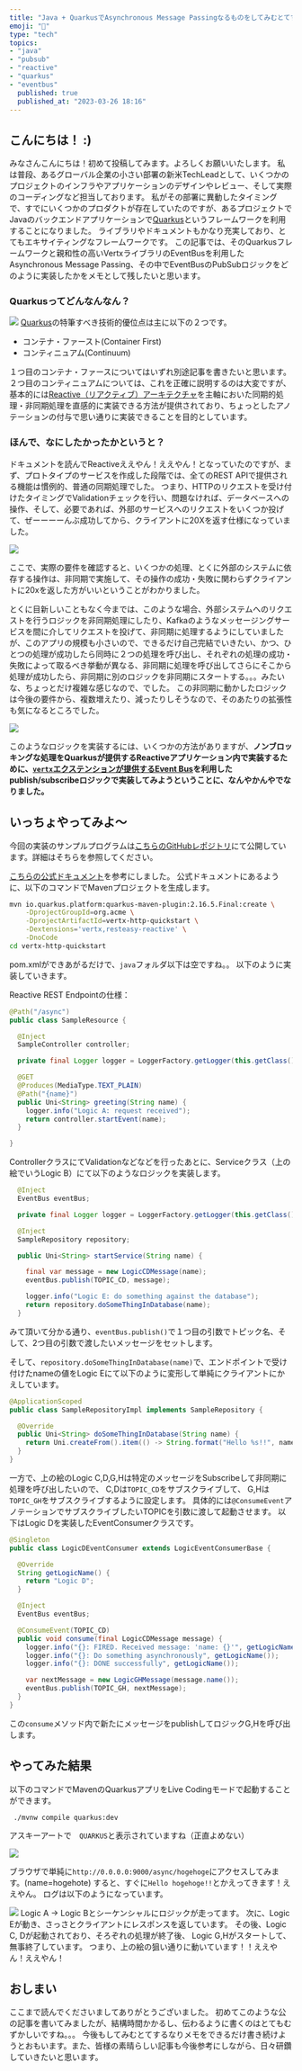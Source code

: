```yaml
---
title: "Java + QuarkusでAsynchronous Message Passingなるものをしてみむとてするなり"
emoji: "🐰"
type: "tech"
topics:
- "java"
- "pubsub"
- "reactive"
- "quarkus"
- "eventbus"
  published: true
  published_at: "2023-03-26 18:16"
---
```


## こんにちは！ :)

みなさんこんにちは！初めて投稿してみます。よろしくお願いいたします。
私は普段、あるグローバル企業の小さい部署の新米TechLeadとして、いくつかのプロジェクトのインフラやアプリケーションのデザインやレビュー、そして実際のコーディングなど担当しております。
私がその部署に異動したタイミングで、すでにいくつかのプロダクトが存在していたのですが、あるプロジェクトでJavaのバックエンドアプリケーションで[Quarkus](https://quarkus.io/)というフレームワークを利用することになりました。
ライブラリやドキュメントもかなり充実しており、とてもエキサイティングなフレームワークです。
この記事では、そのQuarkusフレームワークと親和性の高いVertxライブラリのEventBusを利用したAsynchronous Message Passing、その中でEventBusのPubSubロジックをどのように実装したかをメモとして残したいと思います。

### Quarkusってどんなんなん？

![](https://storage.googleapis.com/zenn-user-upload/25ebd54609a5-20230326.png)
[Quarkus](https://quarkus.io/)の特筆すべき技術的優位点は主に以下の２つです。
- コンテナ・ファースト(Container First)
- コンティニュアム(Continuum)

１つ目のコンテナ・ファースについてはいずれ別途記事を書きたいと思います。
２つ目のコンティニュアムについては、これを正確に説明するのは大変ですが、基本的には[Reactive（リアクティブ）アーキテクチャ](https://quarkus.io/guides/quarkus-reactive-architecture)を主軸においた同期的処理・非同期処理を直感的に実装できる方法が提供されており、ちょっとしたアノテーションの付与で思い通りに実装できることを目的としています。

### ほんで、なにしたかったかというと？

ドキュメントを読んでReactiveええやん！ええやん！となっていたのですが、まず、プロトタイプのサービスを作成した段階では、全てのREST APIで提供される機能は慣例的、普通の同期処理でした。
つまり、HTTPのリクエストを受け付けたタイミングでValidationチェックを行い、問題なければ、データベースへの操作、そして、必要であれば、外部のサービスへのリクエストをいくつか投げて、ぜーーーーんぶ成功してから、クライアントに20Xを返す仕様になっていました。

![](https://storage.googleapis.com/zenn-user-upload/a5c10a9e97fd-20230326.png)



ここで、実際の要件を確認すると、いくつかの処理、とくに外部のシステムに依存する操作は、非同期で実施して、その操作の成功・失敗に関わらずクライアントに20xを返した方がいいということがわかりました。

とくに目新しいこともなく今までは、このような場合、外部システムへのリクエストを行うロジックを非同期処理にしたり、Kafkaのようなメッセージングサービスを間に介してリクエストを投げて、非同期に処理するようにしていましたが、このアプリの規模も小さいので、できるだけ自己完結でいきたい、かつ、ひとつの処理が成功したら同時に２つの処理を呼び出し、それぞれの処理の成功・失敗によって取るべき挙動が異なる、非同期に処理を呼び出してさらにそこから処理が成功したら、非同期に別のロジックを非同期にスタートする。。。みたいな、ちょっとだけ複雑な感じなので、でした。
この非同期に動かしたロジックは今後の要件から、複数増えたり、減ったりしそうなので、そのあたりの拡張性も気になるところでした。

![](https://storage.googleapis.com/zenn-user-upload/495349cf510f-20230326.png)

このようなロジックを実装するには、いくつかの方法がありますが、**ノンブロッキングな処理をQuarkusが提供するReactiveアプリケーション内で実装するために、[`vertx`エクステンションが提供するEvent Bus](https://vertx.io/docs/apidocs/io/vertx/core/eventbus/EventBus.html)を利用したpublish/subscribeロジックで実装してみようということに、なんやかんやでなりました。**

## いっちょやってみよ〜

今回の実装のサンプルプログラムは[こちらのGitHubレポジトリ](https://github.com/shoru-sssssaaaaaa/sample-eventbus-pubsub)にて公開しています。詳細はそちらを参照してください。

[こちらの公式ドキュメント](https://quarkus.io/guides/reactive-event-bus)を参考にしました。
公式ドキュメントにあるように、以下のコマンドでMavenプロジェクトを生成します。

```bash
mvn io.quarkus.platform:quarkus-maven-plugin:2.16.5.Final:create \
    -DprojectGroupId=org.acme \
    -DprojectArtifactId=vertx-http-quickstart \
    -Dextensions='vertx,resteasy-reactive' \
    -DnoCode
cd vertx-http-quickstart
```
pom.xmlができあがるだけで、`java`フォルダ以下は空ですね。。
以下のように実装していきます。

Reactive REST Endpointの仕様：
```java
@Path("/async")
public class SampleResource {

  @Inject
  SampleController controller;

  private final Logger logger = LoggerFactory.getLogger(this.getClass());

  @GET
  @Produces(MediaType.TEXT_PLAIN)
  @Path("{name}")
  public Uni<String> greeting(String name) {
    logger.info("Logic A: request received");
    return controller.startEvent(name);
  }

}
```
ControllerクラスにてValidationなどなどを行ったあとに、Serviceクラス（上の絵でいうLogic B）にて以下のようなロジックを実装します。

```java
  @Inject
  EventBus eventBus;

  private final Logger logger = LoggerFactory.getLogger(this.getClass());

  @Inject
  SampleRepository repository;

  public Uni<String> startService(String name) {

    final var message = new LogicCDMessage(name);
    eventBus.publish(TOPIC_CD, message);

    logger.info("Logic E: do something against the database");
    return repository.doSomeThingInDatabase(name);
  }
```
みて頂いて分かる通り、`eventBus.publish()`で１つ目の引数でトピック名、そして、2つ目の引数で渡したいメッセージをセットします。

そして、`repository.doSomeThingInDatabase(name)`で、エンドポイントで受け付けたnameの値をLogic Eにて以下のように変形して単純にクライアントにかえしています。

```java
@ApplicationScoped
public class SampleRepositoryImpl implements SampleRepository {

  @Override
  public Uni<String> doSomeThingInDatabase(String name) {
    return Uni.createFrom().item(() -> String.format("Hello %s!!", name));
  }
}
```

一方で、上の絵のLogic C,D,G,Hは特定のメッセージをSubscribeして非同期に処理を呼び出したいので、
C,Dは`TOPIC_CD`をサブスクライブして、
G,Hは`TOPIC_GH`をサブスクライブするように設定します。
具体的には`@ConsumeEvent`アノテーションでサブスクライブしたいTOPICを引数に渡して起動させます。
以下はLogic Dを実装したEventConsumerクラスです。

```java
@Singleton
public class LogicDEventConsumer extends LogicEventConsumerBase {

  @Override
  String getLogicName() {
    return "Logic D";
  }

  @Inject
  EventBus eventBus;

  @ConsumeEvent(TOPIC_CD)
  public void consume(final LogicCDMessage message) {
    logger.info("{}: FIRED. Received message: 'name: {}'", getLogicName(), message.name());
    logger.info("{}: Do something asynchronously", getLogicName());
    logger.info("{}: DONE successfully", getLogicName());

    var nextMessage = new LogicGHMessage(message.name());
    eventBus.publish(TOPIC_GH, nextMessage);
  }
}
```
この`consume`メソッド内で新たにメッセージをpublishしてロジックG,Hを呼び出します。

## やってみた結果

以下のコマンドでMavenのQuarkusアプリをLive Codingモードで起動することができます。
```
 ./mvnw compile quarkus:dev
```
アスキーアートで　`QUARKUS`と表示されていますね（正直よめない）

![](https://storage.googleapis.com/zenn-user-upload/20b7a7c5257a-20230326.png)

ブラウザで単純に`http://0.0.0.0:9000/async/hogehoge`にアクセスしてみます。(name=hogehote)
すると、すぐに`Hello hogehoge!!`とかえってきます！ええやん。
ログは以下のようになっています。

![](https://storage.googleapis.com/zenn-user-upload/0fa1e79cd03c-20230326.png)
Logic A -> Logic Bとシーケンシャルにロジックが走ってます。
次に、Logic Eが動き、さっさとクライアントにレスポンスを返しています。
その後、Logic C, Dが起動されており、そろぞれの処理が終了後、
Logic G,Hがスタートして、無事終了しています。
つまり、上の絵の狙い通りに動いています！！ええやん！ええやん！

## おしまい

ここまで読んでくださいましてありがとうございました。
初めてこのような公の記事を書いてみましたが、結構時間かかるし、伝わるように書くのはとてもむずかしいですね。。。
今後もしてみむとてするなりメモをできるだけ書き続けようとおもいます。また、皆様の素晴らしい記事も今後参考にしながら、日々研鑽していきたいと思います。
